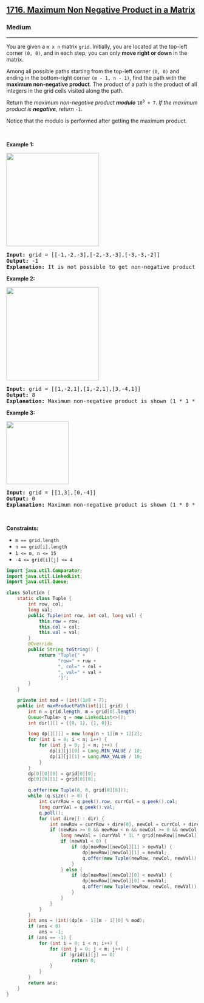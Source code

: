 <h2><a href="https://leetcode.com/problems/maximum-non-negative-product-in-a-matrix">1716. Maximum Non Negative Product in a Matrix</a></h2><h3>Medium</h3><hr><p>You are given a <code>m x n</code> matrix <code>grid</code>. Initially, you are located at the top-left corner <code>(0, 0)</code>, and in each step, you can only <strong>move right or down</strong> in the matrix.</p>

<p>Among all possible paths starting from the top-left corner <code>(0, 0)</code> and ending in the bottom-right corner <code>(m - 1, n - 1)</code>, find the path with the <strong>maximum non-negative product</strong>. The product of a path is the product of all integers in the grid cells visited along the path.</p>

<p>Return the <em>maximum non-negative product <strong>modulo</strong> </em><code>10<sup>9</sup> + 7</code>. <em>If the maximum product is <strong>negative</strong>, return </em><code>-1</code>.</p>

<p>Notice that the modulo is performed after getting the maximum product.</p>

<p>&nbsp;</p>
<p><strong class="example">Example 1:</strong></p>
<img alt="" src="https://assets.leetcode.com/uploads/2021/12/23/product1.jpg" style="width: 244px; height: 245px;" />
<pre>
<strong>Input:</strong> grid = [[-1,-2,-3],[-2,-3,-3],[-3,-3,-2]]
<strong>Output:</strong> -1
<strong>Explanation:</strong> It is not possible to get non-negative product in the path from (0, 0) to (2, 2), so return -1.
</pre>

<p><strong class="example">Example 2:</strong></p>
<img alt="" src="https://assets.leetcode.com/uploads/2021/12/23/product2.jpg" style="width: 244px; height: 245px;" />
<pre>
<strong>Input:</strong> grid = [[1,-2,1],[1,-2,1],[3,-4,1]]
<strong>Output:</strong> 8
<strong>Explanation:</strong> Maximum non-negative product is shown (1 * 1 * -2 * -4 * 1 = 8).
</pre>

<p><strong class="example">Example 3:</strong></p>
<img alt="" src="https://assets.leetcode.com/uploads/2021/12/23/product3.jpg" style="width: 164px; height: 165px;" />
<pre>
<strong>Input:</strong> grid = [[1,3],[0,-4]]
<strong>Output:</strong> 0
<strong>Explanation:</strong> Maximum non-negative product is shown (1 * 0 * -4 = 0).
</pre>

<p>&nbsp;</p>
<p><strong>Constraints:</strong></p>

<ul>
	<li><code>m == grid.length</code></li>
	<li><code>n == grid[i].length</code></li>
	<li><code>1 &lt;= m, n &lt;= 15</code></li>
	<li><code>-4 &lt;= grid[i][j] &lt;= 4</code></li>
</ul>

```java
import java.util.Comparator;
import java.util.LinkedList;
import java.util.Queue;

class Solution {
    static class Tuple {
        int row, col;
        long val;
        public Tuple(int row, int col, long val) {
            this.row = row;
            this.col = col;
            this.val = val;
        }
        @Override
        public String toString() {
            return "Tuple{" +
                   "row=" + row +
                   ", col=" + col +
                   ", val=" + val +
                   '}';
        }
    }

    private int mod = (int)(1e9 + 7);
    public int maxProductPath(int[][] grid) {
        int n = grid.length, m = grid[0].length;
        Queue<Tuple> q = new LinkedList<>();
        int dir[][] = {{0, 1}, {1, 0}};

        long dp[][][] = new long[n + 1][m + 1][2];
        for (int i = 0; i < n; i++) {
            for (int j = 0; j < m; j++) {
                dp[i][j][0] = Long.MIN_VALUE / 10;
                dp[i][j][1] = Long.MAX_VALUE / 10;
            }
        }
        dp[0][0][0] = grid[0][0];
        dp[0][0][1] = grid[0][0];

        q.offer(new Tuple(0, 0, grid[0][0]));
        while (q.size() > 0) {
            int currRow = q.peek().row, currCol = q.peek().col;
            long currVal = q.peek().val;
            q.poll();
            for (int dire[] : dir) {
                int newRow = currRow + dire[0], newCol = currCol + dire[1];
                if (newRow >= 0 && newRow < n && newCol >= 0 && newCol < m) {
                    long newVal = (currVal * 1L * grid[newRow][newCol]);
                    if (newVal < 0) {
                        if (dp[newRow][newCol][1] > newVal) {
                            dp[newRow][newCol][1] = newVal;
                            q.offer(new Tuple(newRow, newCol, newVal));
                        }
                    } else {
                        if (dp[newRow][newCol][0] < newVal) {
                            dp[newRow][newCol][0] = newVal;
                            q.offer(new Tuple(newRow, newCol, newVal));
                        }
                    }
                }
            }
        }
        int ans = (int)(dp[n - 1][m - 1][0] % mod);
        if (ans < 0)
            ans = -1;
        if (ans == -1) {
            for (int i = 0; i < n; i++) {
                for (int j = 0; j < m; j++) {
                    if (grid[i][j] == 0)
                        return 0;
                }
            }
        }
        return ans;
    }
}
```
